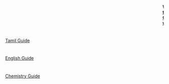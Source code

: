 <html>
<body>
  <marquee> <b> WELCOME TO MEGANATHAN SITE </b> </marquee>
  <marquee> <b> <A href = "https://drive.google.com/file/d/130V8OImY7RQuLWPBcOQDFB7zJfK6Wj11/view?usp=sharing"> tamil material </A> </b> </marquee>
  <marquee> <b>  <A href = "https://drive.google.com/file/d/15aZY2LDeFnbpmpX7lSDJKL0sJcvb3qwk/view?usp=sharing"> Computer material </A> </b> </marquee>
  <marquee> <b>  <A href = "https://www.windy.com/?12.900,80.221,5"> windy </A> </b> </marquee>
  <bg sound src = "https://drive.google.com/file/d/1NFmIui21Jwfp5Mx65dmZ3jPDRNp9udW-/view?usp=sharing" loop=infinite>
  <h1 align = center> </h1>
  <A href = "https://drive.google.com/file/d/1Csw16dh0efWkvuXKJIAeNQX7hlL2fA-I/view?usp=sharing"> Tamil Guide </A>
  <h1 align = center> </h1>
  <A href = "https://drive.google.com/file/d/1Shp6UEkmQvjHPNUPCk0p7NRWO7n8RxRp/view?usp=sharing"> English Guide </A>
  <h1 align = center> </h1>
  <A href = "https://drive.google.com/file/d/1W8AUmOAQ0chwoPSD2s4XoHecJvTGsH6t/view?usp=sharing"> Chemistry Guide </A>
</body>
</html>
